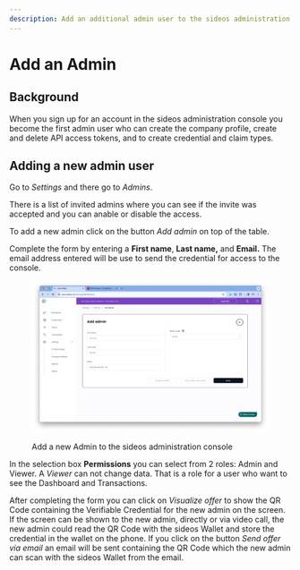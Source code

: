 ```yaml
---
description: Add an additional admin user to the sideos administration console.
---
```


# Add an Admin

## Background

When you sign up for an account in the sideos administration console you become the first admin user who can create the company profile, create and delete API access tokens, and to create credential and claim types.&#x20;

## Adding a new admin user

Go to _Settings_ and there go to _Admins_.&#x20;

There is a list of invited admins where you can see if the invite was accepted and you can anable or disable the access.&#x20;

To add a new admin click on the button _Add admin_ on top of the table.&#x20;

Complete the form by entering a **First name**, **Last name,** and **Email.** The email address entered will be use to send the credential for access to the console.&#x20;

<figure><img src="../.gitbook/assets/Screen Shot 2024-02-23 at 19.39.54 PM.png" alt=""><figcaption><p>Add a new Admin to the sideos administration console</p></figcaption></figure>

In the selection box **Permissions** you can select from 2 roles: Admin and Viewer. A _Viewer_ can not change data. That is a role for a user who want to see the Dashboard and Transactions.&#x20;

After completing the form you can click on _Visualize offer_ to show the QR Code containing the Verifiable Credential for the new admin on the screen. If the screen can be shown to the new admin, directly or via video call, the new admin could read the QR Code with the sideos Wallet and store the credential in the wallet on the phone. If you click on the button _Send offer via email_ an email will be sent containing the QR Code which the new admin can scan with the sideos Wallet from the email.&#x20;
